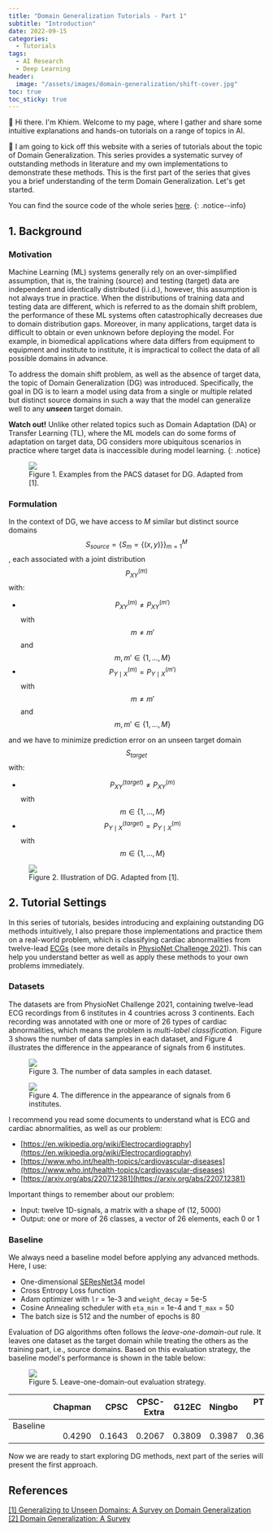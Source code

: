 ```yaml
---
title: "Domain Generalization Tutorials - Part 1"
subtitle: "Introduction"
date: 2022-09-15
categories: 
  - Tutorials
tags: 
  - AI Research
  - Deep Learning
header: 
  image: "/assets/images/domain-generalization/shift-cover.jpg"
toc: true
toc_sticky: true
---
```


👋 Hi there. I'm Khiem. Welcome to my page, where I gather and share some intuitive explanations and hands-on tutorials on a range of topics in AI. 

🚀 I am going to kick off this website with a series of tutorials about the topic of Domain Generalization. This series provides a systematic survey of outstanding methods in literature and my own implementations to demonstrate these methods. This is the first part of the series that gives you a brief understanding of the term Domain Generalization. Let's get started. 

You can find the source code of the whole series [here](https://github.com/lhkhiem28/DGECG). 
{: .notice--info}

## 1. Background

### Motivation
Machine Learning (ML) systems generally rely on an over-simplified assumption, that is, the training (source) and testing (target) data are independent and identically distributed (i.i.d.), however, this assumption is not always true in practice. When the distributions of training data and testing data are different, which is referred to as the domain shift problem, the performance of these ML systems often catastrophically decreases due to domain distribution gaps. Moreover, in many applications, target data is difficult to obtain or even unknown before deploying the model. For example, in biomedical applications where data differs from equipment to equipment and institute to institute, it is impractical to collect the data of all possible domains in advance. 

To address the domain shift problem, as well as the absence of target data, the topic of Domain Generalization (DG) was introduced. Specifically, the goal in DG is to learn a model using data from a single or multiple related but distinct source domains in such a way that the model can generalize well to any **_unseen_** target domain. 

**Watch out!** Unlike other related topics such as Domain Adaptation (DA) or Transfer Learning (TL), where the ML models can do some forms of adaptation on target data, DG considers more ubiquitous scenarios in practice where target data is inaccessible during model learning. 
{: .notice}

<figure class="align-center">
  <img src="{{ site.url }}{{ site.baseurl }}/assets/images/domain-generalization/DG-DA.jpg">
  <figcaption>Figure 1. Examples from the PACS dataset for DG. Adapted from [1]. </figcaption>
</figure>

### Formulation
In the context of DG, we have access to $M$ similar but distinct source domains $$S_{source}=\{S_m=\{(x, y)\}\}_{m=1}^M$$, each associated with a joint distribution $$P_{XY}^{(m)}$$ with: 
* $$P_{XY}^{(m)}\neq P_{XY}^{({m}')}$$ with $$m\neq {m}'$$ and $$m, {m}'\in \{1, ..., M\}$$
* $$P_{Y\mid X}^{(m)}= P_{Y\mid X}^{({m}')}$$ with $$m\neq {m}'$$ and $$m, {m}'\in \{1, ..., M\}$$

and we have to minimize prediction error on an unseen target domain $$S_{target}$$ with: 
* $$P_{XY}^{(target)}\neq P_{XY}^{(m)}$$ with $$m\in \{1, ..., M\}$$
* $$P_{Y\mid X}^{(target)}= P_{Y\mid X}^{(m)}$$ with $$m\in \{1, ..., M\}$$

<figure class="align-center">
  <img src="{{ site.url }}{{ site.baseurl }}/assets/images/domain-generalization/DG-formulation.jpg">
  <figcaption>Figure 2. Illustration of DG. Adapted from [1]. </figcaption>
</figure>

## 2. Tutorial Settings
In this series of tutorials, besides introducing and explaining outstanding DG methods intuitively, I also prepare those implementations and practice them on a real-world problem, which is classifying cardiac abnormalities from twelve-lead [ECGs](https://en.wikipedia.org/wiki/Electrocardiography) (see more details in [PhysioNet Challenge 2021](https://moody-challenge.physionet.org/2021/)). This can help you understand better as well as apply these methods to your own problems immediately. 

### Datasets
The datasets are from PhysioNet Challenge 2021, containing twelve-lead ECG recordings from 6 institutes in 4 countries across 3 continents. Each recording was annotated with one or more of 26 types of cardiac abnormalities, which means the problem is _multi-label classification_. Figure 3 shows the number of data samples in each dataset, and Figure 4 illustrates the difference in the appearance of signals from 6 institutes. 

<figure class="align-center">
  <img src="{{ site.url }}{{ site.baseurl }}/assets/images/domain-generalization/data-sources.jpg">
  <figcaption>Figure 3. The number of data samples in each dataset. </figcaption>
</figure>
<figure class="align-center">
  <img src="{{ site.url }}{{ site.baseurl }}/assets/images/domain-generalization/signal-appearance.jpg">
  <figcaption>Figure 4. The difference in the appearance of signals from 6 institutes. </figcaption>
</figure>

I recommend you read some documents to understand what is ECG and cardiac abnormalities, as well as our problem: 
* [https://en.wikipedia.org/wiki/Electrocardiography](https://en.wikipedia.org/wiki/Electrocardiography)
* [https://www.who.int/health-topics/cardiovascular-diseases](https://www.who.int/health-topics/cardiovascular-diseases)
* [https://arxiv.org/abs/2207.12381](https://arxiv.org/abs/2207.12381)

Important things to remember about our problem: 
* Input: twelve 1D-signals, a matrix with a shape of (12, 5000)
* Output: one or more of 26 classes, a vector of 26 elements, each 0 or 1

### Baseline
We always need a baseline model before applying any advanced methods. Here, I use: 
* One-dimensional [SEResNet34](https://arxiv.org/abs/1709.01507) model
* Cross Entropy Loss function
* Adam optimizer with `lr` = 1e-3 and `weight_decay` = 5e-5
* Cosine Annealing scheduler with `eta_min` = 1e-4 and `T_max` = 50
* The batch size is 512 and the number of epochs is 80

Evaluation of DG algorithms often follows the _leave-one-domain-out_ rule. It leaves one dataset as the target domain while treating the others as the training part, i.e., source domains. Based on this evaluation strategy, the baseline model's performance is shown in the table below: 

<figure class="align-center">
  <img src="{{ site.url }}{{ site.baseurl }}/assets/images/domain-generalization/leave-one-domain-out.jpg">
  <figcaption>Figure 5. Leave-one-domain-out evaluation strategy. </figcaption>
</figure>

|            |    Chapman |       CPSC | CPSC-Extra |      G12EC |     Ningbo |     PTB-XL |        Avg |
| :--------- | ---------: | ---------: | ---------: | ---------: | ---------: | ---------: | ---------: |
| Baseline &nbsp; &nbsp; | &nbsp; &nbsp; &nbsp; &nbsp; &nbsp; 0.4290 | &nbsp; &nbsp; &nbsp; &nbsp; &nbsp; 0.1643 | &nbsp; &nbsp; &nbsp; &nbsp; &nbsp; 0.2067 | &nbsp; &nbsp; &nbsp; &nbsp; &nbsp; 0.3809 | &nbsp; &nbsp; &nbsp; &nbsp; &nbsp; 0.3987 | &nbsp; &nbsp; &nbsp; &nbsp; &nbsp; 0.3626 | &nbsp; &nbsp; &nbsp; &nbsp; &nbsp; **0.3237** |

Now we are ready to start exploring DG methods, next part of the series will present the first approach. 

## References
[[1] Generalizing to Unseen Domains: A Survey on Domain Generalization](https://arxiv.org/abs/2103.03097)<br>
[[2] Domain Generalization: A Survey](https://arxiv.org/abs/2103.02503)<br>